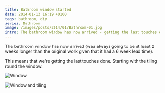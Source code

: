 ```yaml
---
title: Bathroom window started
date: 2014-01-13 16:19 +0100
tags: bathroom, diy
series: Bathroom
image: /images/posts/2014/01/Bathroom-01.jpg
intro: The bathroom window has now arrived - getting the last touches done
---
```


The bathroom window has now arrived (was always going to be at least 2 weeks longer than the original work given that it had a 6 week lead time).

This means that we're getting the last touches done. Starting with the tiling round the window.

![Window](/images/posts/2014/01/Bathroom-01.jpg)

![Window and tiling](/images/posts/2014/01/Bathroom-02.jpg)
